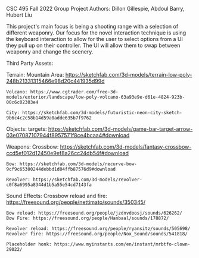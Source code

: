 
CSC 495 Fall 2022 Group Project
Authors: Dillon Gillespie, Abdoul Barry, Hubert Liu

This project's main focus is being a shooting range with a selection of different weaponry. Our focus for the novel interaction technique is using the keyboard interaction to allow for the user to select options from a UI they pull up on their controller. The UI will allow them to swap between weaponry and change the scenery.

Third Party Assets:

Terrain: 
    Mountain Area: https://sketchfab.com/3d-models/terrain-low-poly-248b21331315466e98d20c441935d99d

    Volcano: https://www.cgtrader.com/free-3d-models/exterior/landscape/low-poly-volcano-63a93e9e-d61e-4824-923b-00c6c02303e4 

    City: https://sketchfab.com/3d-models/futuristic-neon-city-sketch-9b6c4c2c58b14d59a0adde635b7f9762

Objects: 
    targets: https://sketchfab.com/3d-models/game-bar-target-arrow-03e07087107944f8957571f8ce4bcaa4#download


Weapons:
    Crossbow: https://sketchfab.com/3d-models/fantasy-crossbow-ccd5ef012d12450e9ef8a26cc24db54f#download

    Bow: https://sketchfab.com/3d-models/recurve-bow-9cf9c65300244debbd1d04ffb87576d9#download

    Revolver: https://sketchfab.com/3d-models/revolver-c0f8a6995a8344d1b5a55e54cd7143fa


Sound Effects:
    Crossbow reload and fire: https://freesound.org/people/nettimato/sounds/350345/

    Bow reload: https://freesound.org/people/jzdnvdoosj/sounds/626262/
    Bow Fire: https://freesound.org/people/Hanbaal/sounds/178872/

    Revolver reload: https://freesound.org/people/ryansitz/sounds/505698/
    Revolver fire: https://freesound.org/people/Nox_Sound/sounds/541818/

    Placeholder honk: https://www.myinstants.com/en/instant/mrbtfo-clown-29022/